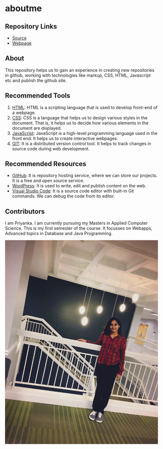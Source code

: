# aboutme

## Repository Links
- [Source](https://github.com/GallaPriyanka/aboutme "link to aboutme source")
- [Webpage](https://gallapriyanka.github.io/aboutme/ "link to aboutme webpage")

## About
This repository helps us to gain an experience in creating new repositories in github, working with technologies like markup, CSS, HTML, Javascript etc and publish the github site.

## Recommended Tools

1. [HTML](https://www.w3schools.com/html/ "Link to HTML tutorial"): HTML is a scripting language that is used to develop front-end of a webpage.
1. [CSS](https://www.w3schools.com/css/ "Link to CSS tutorial"): CSS is a language that helps us to design various styles in the document. That is, it helps us to decide how various elements in the document are displayed.
1. [JavaScript](https://www.w3schools.com/js/ "Link to JavaScript tutorial"): JavaScript is a high-level programming language used in the front end. It helps us to create interactive webpages.
1. [GIT](https://www.atlassian.com/git "Link to GIT tutorial"): It is a distributed version control tool. It helps to track changes in source code during web development.

## Recommended Resources

* [GitHub](https://github.com/ "Link to GitHub"): It is repository hosting service, where we can store our projects. It is a free and open source service.
* [WordPress](https://wordpress.com/ "Link to WordPress"): It is used to write, edit and publish content on the web.
* [Visual Studio Code](https://code.visualstudio.com/ "Link to visual studio code"): It is a source code editor with built-in Git commands. We can debug the code from its editor.

## Contributors

I am Priyanka. I am currently pursuing my Masters in Applied Computer Science. This is my first semester of the course. It focusses on Webapps, Advanced topics in Database and Java Programming.


![myimage](image1.jpeg "my image")


